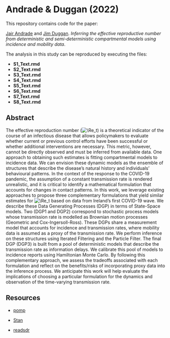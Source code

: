 
# Andrade & Duggan (2022)

This repository contains code for the paper:

[Jair Andrade](https://www.linkedin.com/in/jandraor/) and [Jim
Duggan](https://ie.linkedin.com/in/jduggan). *Inferring the effective
reproductive number from deterministic and semi-deterministic
compartmental models using incidence and mobility data*.

The analysis in this study can be reproduced by executing the files:

-   **S1_Text.rmd**
-   **S2_Text.rmd**
-   **S3_Text.rmd**
-   **S4_Text.rmd**
-   **S5_Text.rmd**
-   **S6_Text.rmd**
-   **S7_Text.rmd**
-   **S8_Text.rmd**

## Abstract

The effective reproduction number
(![\\Re_t](https://latex.codecogs.com/png.image?%5Cdpi%7B110%7D&space;%5Cbg_white&space;%5CRe_t "\Re_t"))
is a theoretical indicator of the course of an infectious disease that
allows policymakers to evaluate whether current or previous control
efforts have been successful or whether additional interventions are
necessary. This metric, however, cannot be directly observed and must be
inferred from available data. One approach to obtaining such estimates
is fitting compartmental models to incidence data. We can envision these
dynamic models as the ensemble of structures that describe the disease’s
natural history and individuals’ behavioural patterns. In the context of
the response to the COVID-19 pandemic, the assumption of a constant
transmission rate is rendered unrealistic, and it is critical to
identify a mathematical formulation that accounts for changes in contact
patterns. In this work, we leverage existing approaches to propose three
complementary formulations that yield similar estimates for
![\\Re_t](https://latex.codecogs.com/png.image?%5Cdpi%7B110%7D&space;%5Cbg_white&space;%5CRe_t "\Re_t")
based on data from Ireland’s first COVID-19 wave. We describe these Data
Generating Processes (DGP) in terms of State-Space models. Two (DGP1 and
DGP2) correspond to stochastic process models whose transmission rate is
modelled as Brownian motion processes (Geometric and
Cox-Ingersoll-Ross). These DGPs share a measurement model that accounts
for incidence and transmission rates, where mobility data is assumed as
a proxy of the transmission rate. We perform inference on these
structures using Iterated Filtering and the Particle Filter. The final
DGP (DGP3) is built from a pool of deterministic models that describe
the transmission rate as information delays. We calibrate this pool of
models to incidence reports using Hamiltonian Monte Carlo. By following
this complementary approach, we assess the tradeoffs associated with
each formulation and reflect on the benefits/risks of incorporating
proxy data into the inference process. We anticipate this work will help
evaluate the implications of choosing a particular formulation for the
dynamics and observation of the time-varying transmission rate.

## Resources

-   [pomp](https://kingaa.github.io/pomp/)

-   [Stan](https://mc-stan.org/)

-   [readsdr](https://github.com/jandraor/readsdr)
